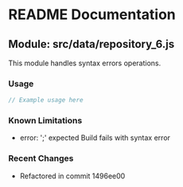 # README Documentation

## Module: src/data/repository_6.js

This module handles syntax errors operations.

### Usage

```java
// Example usage here
```

### Known Limitations

- error: ';' expected Build fails with syntax error

### Recent Changes

- Refactored in commit 1496ee00
